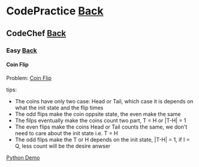 # CodePractice [Back](https://blog.fish-404.icu/CodePractice/)

## CodeChef [Back](https://blog.fish-404.icu/CodePractice/CodeChef/)

### Easy [Back](https://blog.fish-404.icu/CodePractice/CodeChef/Easy/)

#### Coin Flip

Problem: [Coin Flip](https://www.codechef.com/problems/CONFLIP)

tips: 
* The coins have only two case: Head or Tail, which case it is depends on what the init state and the flip times
* The odd flips make the coin oppsite state, the even make the same
* The filps eventually make the coins count two part, T = H or \|T-H\| = 1
* The even flips make the coins Head or Tail counts the same, we don't need to care about the init state i.e. T = H
* The odd filps make the T or H depends on the init state, \|T-H\| = 1, if I = Q, less count will be the desire anwser 

[Python Demo](https://github.com/fish-404/CodePractice/blob/main/CodeChef/Easy/Coin%20Flip/Coin%20Flip.py)
  

